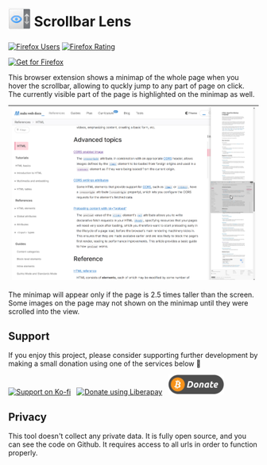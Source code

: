 # <sub><img src="./src/icon.png" height="45" width="45"></sub> Scrollbar Lens

[![Firefox Users](https://img.shields.io/amo/users/scrollbar-lens?color=%23FF6611&label=users)](https://addons.mozilla.org/firefox/addon/scrollbar-lens/)
[![Firefox Rating](https://img.shields.io/amo/stars/scrollbar-lens?color=%23FF6611&label=stars)](https://addons.mozilla.org/firefox/addon/scrollbar-lens/)

<a href="https://addons.mozilla.org/firefox/addon/scrollbar-lens/"><img src="https://user-images.githubusercontent.com/585534/107280546-7b9b2a00-6a26-11eb-8f9f-f95932f4bfec.png" alt="Get for Firefox"></a>

This browser extension shows a minimap of the whole page when you hover the scrollbar, allowing to quckly jump to any part of page on click. The currently visible part of the page is highlighted on the minimap as well. 

| ![Screenshot 1](assets/screenshot.png) |
|-|

The minimap will appear only if the page is 2.5 times taller than the screen. Some images on the page may not shown on the minimap until they were scrolled into the view.

## Support
If you enjoy this project, please consider supporting further development by making a small donation using one of the services below 🙏 

<a href="https://ko-fi.com/emvaized"><img src="https://cdn.prod.website-files.com/5c14e387dab576fe667689cf/64f1a9ddd0246590df69ea0b_kofi_long_button_red%25402x-p-800.png" alt="Support on Ko-fi" height="40"></a> &nbsp; <a href="https://liberapay.com/emvaized/donate"><img alt="Donate using Liberapay" src="https://liberapay.com/assets/widgets/donate.svg" height="40"></a> &nbsp; <a href="https://emvaized.github.io/donate/bitcoin/"><img src="https://github.com/emvaized/emvaized.github.io/blob/main/donate/bitcoin/assets/bitcoin-donate-button.png?raw=true" alt="Donate Bitcoin" height="40" /></a>

## Privacy
This tool doesn't collect any private data. It is fully open source, and you can see the code on Github. It requires access to all urls in order to function properly.